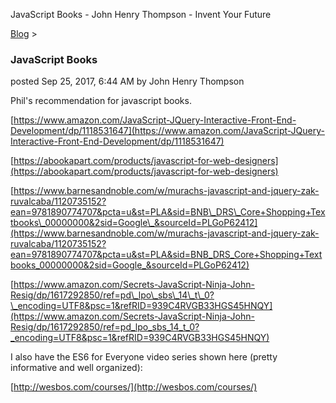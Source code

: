 JavaScript Books - John Henry Thompson - Invent Your Future   
    

[Blog](../z-blog-1.md)‎ > ‎

### JavaScript Books

posted Sep 25, 2017, 6:44 AM by John Henry Thompson

Phil's recommendation for javascript books.

  

[https://www.amazon.com/JavaScript-JQuery-Interactive-Front-End-Development/dp/1118531647](https://www.amazon.com/JavaScript-JQuery-Interactive-Front-End-Development/dp/1118531647)

  

[https://abookapart.com/products/javascript-for-web-designers](https://abookapart.com/products/javascript-for-web-designers)

  

[https://www.barnesandnoble.com/w/murachs-javascript-and-jquery-zak-ruvalcaba/1120735152?ean=9781890774707&pcta=u&st=PLA&sid=BNB\_DRS\_Core+Shopping+Textbooks\_00000000&2sid=Google\_&sourceId=PLGoP62412](https://www.barnesandnoble.com/w/murachs-javascript-and-jquery-zak-ruvalcaba/1120735152?ean=9781890774707&pcta=u&st=PLA&sid=BNB_DRS_Core+Shopping+Textbooks_00000000&2sid=Google_&sourceId=PLGoP62412)

  

[https://www.amazon.com/Secrets-JavaScript-Ninja-John-Resig/dp/1617292850/ref=pd\_lpo\_sbs\_14\_t\_0?\_encoding=UTF8&psc=1&refRID=939C4RVGB33HGS45HNQY](https://www.amazon.com/Secrets-JavaScript-Ninja-John-Resig/dp/1617292850/ref=pd_lpo_sbs_14_t_0?_encoding=UTF8&psc=1&refRID=939C4RVGB33HGS45HNQY)

  

I also have the ES6 for Everyone video series shown here (pretty informative and well organized):

  

[http://wesbos.com/courses/](http://wesbos.com/courses/)

  

  

  

